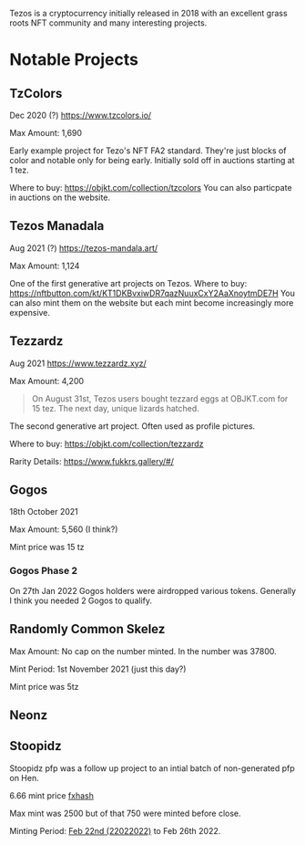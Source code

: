 Tezos is a cryptocurrency initially released in 2018 with an excellent grass roots NFT community and many interesting projects.

# Notable Projects

## TzColors
Dec 2020 (?)
https://www.tzcolors.io/

Max Amount: 1,690

Early example project for Tezo's NFT FA2 standard.
They're just blocks of color and notable only for being early.
Initially sold off in auctions starting at 1 tez.

Where to buy: https://objkt.com/collection/tzcolors
You can also particpate in auctions on the website.

## Tezos Manadala
Aug 2021 (?)
https://tezos-mandala.art/

Max Amount: 1,124

One of the first generative art projects on Tezos.
Where to buy: https://nftbutton.com/kt/KT1DKBvxiwDR7qazNuuxCxY2AaXnoytmDE7H
You can also mint them on the website but each mint become increasingly more expensive.

## Tezzardz
Aug 2021
https://www.tezzardz.xyz/

Max Amount: 4,200

> On August 31st, Tezos users bought tezzard eggs at OBJKT.com for 15 tez. The next day, unique lizards hatched.

The second generative art project. Often used as profile pictures.

Where to buy: https://objkt.com/collection/tezzardz

Rarity Details: https://www.fukkrs.gallery/#/

## Gogos

18th October 2021

Max Amount: 5,560 (I think?)

Mint price was 15 tz

### Gogos Phase 2

On 27th Jan 2022 Gogos holders were airdropped various tokens.
Generally I think you needed 2 Gogos to qualify.

## Randomly Common Skelez

Max Amount: No cap on the number minted. In the number was 37800.

Mint Period: 1st November 2021 (just this day?)

Mint price was 5tz

## Neonz

## Stoopidz

Stoopidz pfp was a follow up project to an intial batch of non-generated pfp on Hen.

6.66 mint price [fxhash](https://www.fxhash.xyz/generative/slug/stoopid)

Max mint was 2500 but of that 750 were minted before close.

Minting Period: [Feb 22nd (22022022)](https://twitter.com/stoopidavatar/status/1493411604913811457) to Feb 26th 2022. 



